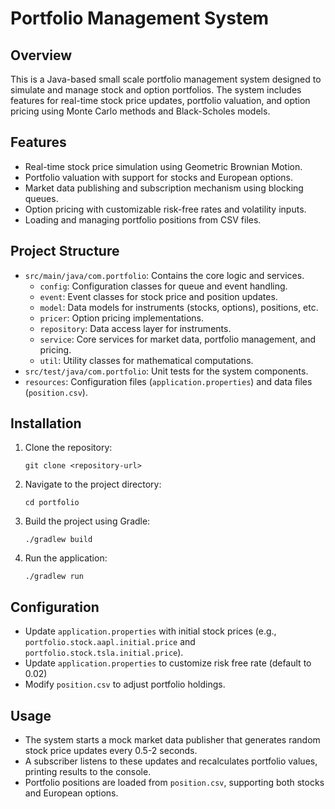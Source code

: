 # Portfolio Management System

## Overview
This is a Java-based small scale portfolio management system designed to simulate and manage stock and option portfolios. The system includes features for real-time stock price updates, portfolio valuation, and option pricing using Monte Carlo methods and Black-Scholes models.

## Features
- Real-time stock price simulation using Geometric Brownian Motion.
- Portfolio valuation with support for stocks and European options.
- Market data publishing and subscription mechanism using blocking queues.
- Option pricing with customizable risk-free rates and volatility inputs.
- Loading and managing portfolio positions from CSV files.

## Project Structure
- `src/main/java/com.portfolio`: Contains the core logic and services.
  - `config`: Configuration classes for queue and event handling.
  - `event`: Event classes for stock price and position updates.
  - `model`: Data models for instruments (stocks, options), positions, etc.
  - `pricer`: Option pricing implementations.
  - `repository`: Data access layer for instruments.
  - `service`: Core services for market data, portfolio management, and pricing.
  - `util`: Utility classes for mathematical computations.
- `src/test/java/com.portfolio`: Unit tests for the system components.
- `resources`: Configuration files (`application.properties`) and data files (`position.csv`).

## Installation
1. Clone the repository:
   ```
   git clone <repository-url>
   ```
2. Navigate to the project directory:
   ```
   cd portfolio
   ```
3. Build the project using Gradle:
   ```
   ./gradlew build
   ```
4. Run the application:
   ```
   ./gradlew run
   ```

## Configuration
- Update `application.properties` with initial stock prices (e.g., `portfolio.stock.aapl.initial.price` and `portfolio.stock.tsla.initial.price`).
- Update `application.properties` to customize risk free rate (default to 0.02)
- Modify `position.csv` to adjust portfolio holdings.

## Usage
- The system starts a mock market data publisher that generates random stock price updates every 0.5-2 seconds.
- A subscriber listens to these updates and recalculates portfolio values, printing results to the console.
- Portfolio positions are loaded from `position.csv`, supporting both stocks and European options.
